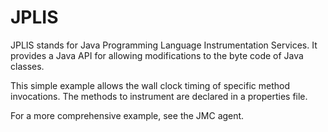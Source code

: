 # JPLIS

JPLIS stands for Java Programming Language Instrumentation Services. It provides a Java API for allowing modifications to the byte code of Java classes. 

This simple example allows the wall clock timing of specific method invocations. The methods to instrument are declared in a properties file.




For a more comprehensive example, see the JMC agent.